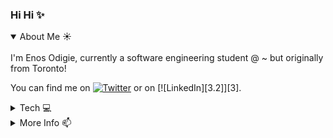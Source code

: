 ### Hi Hi ✨

<details open>
<summary>About Me ☀️</summary>
<br>
I'm Enos Odigie, currently a software engineering student @ ~ but originally from Toronto! 

<!-- Actual text -->

You can find me on [![Twitter][1.2]][1] or on [![LinkedIn][3.2]][3].

<!-- Icons -->

[1.2]: http://i.imgur.com/wWzX9uB.png (twitter icon without padding)
[2.2]: https://raw.githubusercontent.com/MartinHeinz/MartinHeinz/master/linkedin-3-16.png (LinkedIn icon without padding)

<!-- Links to social media accounts -->

[1]: https://twitter.com/enosiie
[2]: https://www.linkedin.com
</details>

<details>
<summary>Tech 💻</summary>
<br>
<p>
  Markup : * Languages: Python, SQL, Java, Javascript, HTML/CSS
           * Technologies/IDEs: VSCode, Pycharm, React, MySQL, Oracle
</p>
</details>

<details>
<summary>More Info 📫</summary>
<br>
<p>
Markup : * website: www.enosie.com
</p>
</details>
